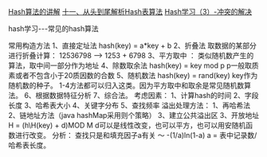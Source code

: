 [Hash算法的讲解](http://www.cnblogs.com/xiohao/p/4389672.html)
[十一、从头到尾解析Hash表算法](https://blog.csdn.net/v_JULY_v/article/details/6256463)
[Hash学习（3）-冲突的解决](https://blog.csdn.net/qll125596718/article/details/7028322)
[]()



hash学习---常见的hash算法

常用构造方法
  1、直接定址法
            hash(key) = a*key + b
  2、折叠法
      取数据的某部分进行折叠计算：   12536798    ——>   1253 + 6798
 3、平方取中 ： 类似随机数产生的算法，取中间一部分作为地址
 4、除数取余法
           hash(key) = key mod p
           p一般取质素或者不包含小于20质因数的合数
  5、随机数法
           hash(key) = rand(key)   key作为随机数的种子。
            1-4方法都可以归入这类。因为平方取中和取余是常见随机数算法。
   6、根据数据特征分析
   7、综合法。
考虑因素：
1、计算hash的时间
2、字段长度
3、哈希表大小
4、关键字分布
5、查找频率
溢出处理方法：
1、再哈希法
2、链地址方法（java hashMap采用则个策略）
3、建立公共溢出区
3、开放地址
             H = (h\H(key) + d)MOD M
            d可以是线性改变，也可以平方，也可以用安随机函数进行改变。
分析： 查找只是和填充因子a有关 ～ -(1/a)ln(1-a)
            a = 表中记录数/哈希表长度。
